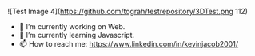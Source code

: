 ![Test Image 4](https://github.com/tograh/testrepository/3DTest.png 112)
- 🔭 I’m currently working on Web.
- 🌱 I’m currently learning Javascript.
- 📫 How to reach me: https://www.linkedin.com/in/kevinjacob2001/


